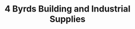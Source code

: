 ---
title: "4 Byrds Building and Industrial Supplies"
url: /brantley/4-byrds-building-and-industrial-supplies/
shop: hardware
---